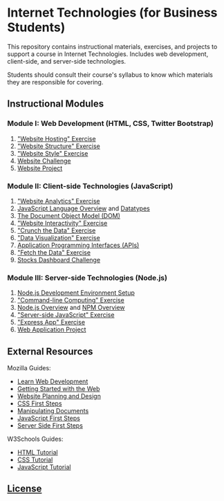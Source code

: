 # Internet Technologies (for Business Students)

This repository contains instructional materials, exercises, and projects to support a course in Internet Technologies. Includes web development, client-side, and server-side technologies.

Students should consult their course's syllabus to know which materials they are responsible for covering.

## Instructional Modules

### Module I: Web Development (HTML, CSS, Twitter Bootstrap)

  1. ["Website Hosting" Exercise](/exercises/website-hosting/exercise.md)
  2. ["Website Structure" Exercise](/exercises/website-structure/exercise.md)
  3. ["Website Style" Exercise](/exercises/website-style/exercise.md)
  4. [Website Challenge](/exercises/website-challenge/exercise.md)
  5. [Website Project](/projects/personal-website/project.md)

### Module II: Client-side Technologies (JavaScript)

  1. ["Website Analytics" Exercise](/exercises/website-hosting/analytics.md)
  2. [JavaScript Language Overview](/notes/javascript/README.md) and [Datatypes](/notes/javascript/datatypes/README.md)
  3. [The Document Object Model (DOM)](/notes/javascript/document-object-model.md)
  4. ["Website Interactivity" Exercise](/exercises/website-interactivity/exercise.md)
  5. ["Crunch the Data" Exercise](/exercises/crunch-the-data/README.md)
  6. ["Data Visualization" Exercise](/exercises/dataviz/exercise.md)
  7. [Application Programming Interfaces (APIs)](https://github.com/prof-rossetti/intro-to-python/blob/master/notes/software/apis.md)
  8. ["Fetch the Data" Exercise](/exercises/fetch-the-data/README.md)
  9. [Stocks Dashboard Challenge](/exercises/dataviz-challenge/exercise.md)

### Module III: Server-side Technologies (Node.js)

  1. [Node.js Development Environment Setup](/exercises/local-dev-setup/exercise.md)
  2. ["Command-line Computing" Exercise](/exercises/command-line-computing/exercise.md)
  3. [Node.js Overview](/notes/javascript/node.md) and [NPM Overview](/notes/javascript/npm.md)
  4. ["Server-side JavaScript" Exercise](/exercises/server-side-javascript/exercise.md)
  5. ["Express App" Exercise](/exercises/express-app/exercise.md)
  6. [Web Application Project](/projects/web-app/project.md)



## External Resources

Mozilla Guides:

  + [Learn Web Development](https://developer.mozilla.org/en-US/docs/Learn)
  + [Getting Started with the Web](https://developer.mozilla.org/en-US/docs/Learn/Getting_started_with_the_web)
  + [Website Planning and Design](https://developer.mozilla.org/en-US/docs/Learn/Getting_started_with_the_web/What_will_your_website_look_like)
  + [CSS First Steps](https://developer.mozilla.org/en-US/docs/Learn/CSS/First_steps)
  + [Manipulating Documents](https://developer.mozilla.org/en-US/docs/Learn/JavaScript/Client-side_web_APIs/Manipulating_documents)
  + [JavaScript First Steps](https://developer.mozilla.org/en-US/docs/Learn/JavaScript/First_steps)
  + [Server Side First Steps](https://developer.mozilla.org/en-US/docs/Learn/Server-side/First_steps)

W3Schools Guides:

  + [HTML Tutorial](https://www.w3schools.com/html/default.asp)
  + [CSS Tutorial](https://www.w3schools.com/css/default.asp)
  + [JavaScript Tutorial](https://www.w3schools.com/js/default.asp)

## [License](/LICENSE)

